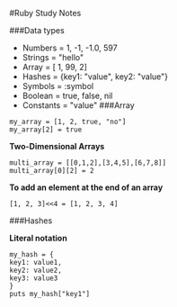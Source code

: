 #Ruby Study Notes

###Data types
- Numbers = 1, -1, -1.0, 597
- Strings = "hello"
- Array = [ 1, 99, 2]
- Hashes = {key1: "value", key2: "value"}
- Symbols = :symbol
- Boolean = true, false, nil 
- Constants = "value"
###Array
```
my_array = [1, 2, true, "no"]
my_array[2] = true
```
**Two-Dimensional Arrays**
```
multi_array = [[0,1,2],[3,4,5],[6,7,8]]
multi_array[0][2] = 2
```
**To add an element at the end of an array**
```
[1, 2, 3]<<4 = [1, 2, 3, 4]
```

###Hashes

**Literal notation**
```
my_hash = {
key1: value1,
key2: value2,
key3: value3
}
puts my_hash["key1"]
```
